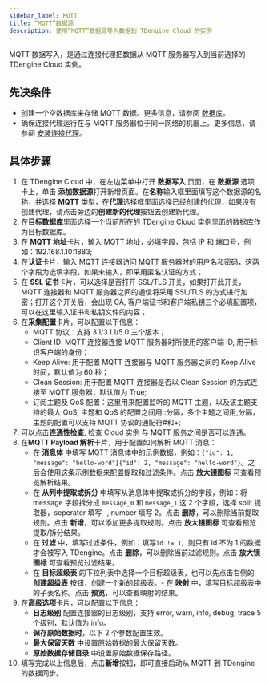 ```yaml
---
sidebar_label: MQTT
title: “MQTT”数据源
description: 使用“MQTT”数据源导入数据到 TDengine Cloud 的实例
---
```


MQTT 数据写入，是通过连接代理把数据从 MQTT 服务器写入到当前选择的 TDengine Cloud 实例。

## 先决条件

- 创建一个空数据库来存储 MQTT 数据。更多信息，请参阅 [数据库](../../../programming/model/#create-database)。
- 确保连接代理运行在与 MQTT 服务器位于同一网络的机器上。更多信息，请参阅 [安装连接代理](../install-agent/)。

## 具体步骤

1. 在 TDengine Cloud 中，在左边菜单中打开 **数据写入** 页面，在 **数据源** 选项卡上，单击 **添加数据源**打开新增页面。在**名称**输入框里面填写这个数据源的名称，并选择 **MQTT** 类型，在**代理**选择框里面选择已经创建的代理，如果没有创建代理，请点击旁边的**创建新的代理**按钮去创建新代理。
2. 在**目标数据库**里面选择一个当前所在的 TDengine Cloud 实例里面的数据库作为目标数据库。
3. 在 **MQTT 地址**卡片，输入 MQTT 地址，必填字段，包括 IP 和 端口号，例如：192.168.1.10:1883;
4. 在**认证**卡片，输入 MQTT 连接器访问 MQTT 服务器时的用户名和密码，这两个字段为选填字段，如果未输入，即采用匿名认证的方式；
5. 在 **SSL 证书**卡片，可以选择是否打开 SSL/TLS 开关，如果打开此开关，MQTT 连接器和 MQTT 服务器之间的通信将采用 SSL/TLS 的方式进行加密；打开这个开关后，会出现 CA, 客户端证书和客户端私钥三个必填配置项，可以在这里输入证书和私钥文件的内容；
6. 在**采集配置**卡片，可以配置以下信息：
   - MQTT 协议：支持 3.1/3.1.1/5.0 三个版本；
   - Client ID: MQTT 连接器连接 MQTT 服务器时所使用的客户端 ID, 用于标识客户端的身份；
   - Keep Alive: 用于配置 MQTT 连接器与 MQTT 服务器之间的 Keep Alive 时间，默认值为 60 秒；
   - Clean Session: 用于配置 MQTT 连接器是否以 Clean Session 的方式连接至 MQTT 服务器，默认值为 True;
   - 订阅主题及 QoS 配置：这里用来配置监听的 MQTT 主题，以及该主题支持的最大 QoS, 主题和 QoS 的配置之间用::分隔，多个主题之间用,分隔，主题的配置可以支持 MQTT 协议的通配符#和+;
7. 可以点击**连通性检查**, 检查 Cloud 实例 与 MQTT 服务之间是否可以连通。
8. 在**MQTT Payload 解析**卡片，用于配置如何解析 MQTT 消息：
   - 在 **消息体** 中填写 MQTT 消息体中的示例数据，例如：`{"id": 1, "message": "hello-word"}{"id": 2, "message": "hello-word"}`。之后会使用这条示例数据来配置提取和过滤条件。点击 **放大镜图标** 可查看预览解析结果。
   - 在 **从列中提取或拆分** 中填写从消息体中提取或拆分的字段，例如：将 message 字段拆分成 `message_0` 和 `message_1` 这 2 个字段，选择 split 提取器，seperator 填写 -, number 填写 2。点击 **删除**，可以删除当前提取规则。点击 **新增**，可以添加更多提取规则。点击 **放大镜图标** 可查看预览提取/拆分结果。
   - 在 **过滤** 中，填写过滤条件，例如：填写`id != 1`，则只有 id 不为 1 的数据才会被写入 TDengine。点击 **删除**，可以删除当前过滤规则。点击 **放大镜图标** 可查看预览过滤结果。
   - 在 **目标超级表** 的下拉列表中选择一个目标超级表，也可以先点击右侧的 **创建超级表** 按钮，创建一个新的超级表。- 在 **映射** 中，填写目标超级表中的子表名称。点击 **预览**，可以查看映射的结果。
9. 在**高级选项**卡片，可以配置以下信息：
   - **日志级别** 配置连接器的日志级别，支持 error, warn, info, debug, trace 5 个级别，默认值为 info。
   - **保存原始数据时**，以下 2 个参数配置生效。
   - **最大保留天数** 中设置原始数据的最大保留天数。
   - **原始数据存储目录** 中设置原始数据保存路径。
10. 填写完成以上信息后，点击**新增**按钮，即可直接启动从 MQTT 到 TDengine 的数据同步。
